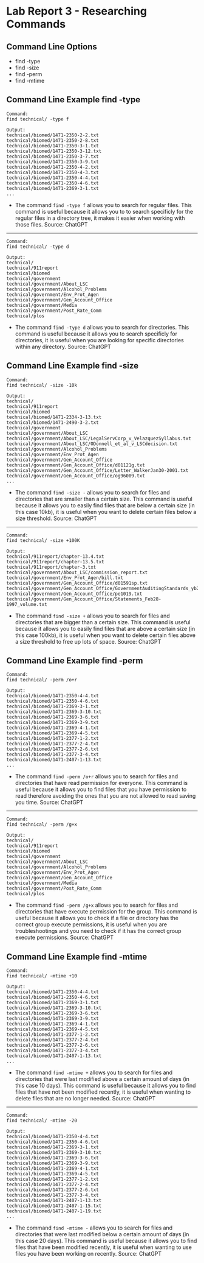 # Lab Report 3 - Researching Commands

## Command Line Options
- find -type
- find -size
- find -perm
- find -mtime
## Command Line Example find -type
```
Command:
find technical/ -type f

Output:
technical/biomed/1471-2350-2-2.txt
technical/biomed/1471-2350-2-8.txt
technical/biomed/1471-2350-3-1.txt
technical/biomed/1471-2350-3-12.txt
technical/biomed/1471-2350-3-7.txt
technical/biomed/1471-2350-3-9.txt
technical/biomed/1471-2350-4-2.txt
technical/biomed/1471-2350-4-3.txt
technical/biomed/1471-2350-4-4.txt
technical/biomed/1471-2350-4-6.txt
technical/biomed/1471-2369-3-1.txt
...
```
- The command `find -type f` allows you to search for regular files. This command is useful because it allows you to to search specificly for the regular files in a directory tree, it makes it easier when working with those files. Source: ChatGPT

---

```
Command:
find technical/ -type d

Output:
technical/
technical/911report
technical/biomed
technical/government
technical/government/About_LSC
technical/government/Alcohol_Problems
technical/government/Env_Prot_Agen
technical/government/Gen_Account_Office
technical/government/Media
technical/government/Post_Rate_Comm
technical/plos
```
- The command `find -type d` allows you to search for directories. This command is useful because it allows you to search specificly for directories, it is useful when you are looking for specific directories within any directory. Source: ChatGPT

## Command Line Example find -size
```
Command:
find technical/ -size -10k

Output:
technical/
technical/911report
technical/biomed
technical/biomed/1471-2334-3-13.txt
technical/biomed/1471-2490-3-2.txt
technical/government
technical/government/About_LSC
technical/government/About_LSC/LegalServCorp_v_VelazquezSyllabus.txt
technical/government/About_LSC/ODonnell_et_al_v_LSCdecision.txt
technical/government/Alcohol_Problems
technical/government/Env_Prot_Agen
technical/government/Gen_Account_Office
technical/government/Gen_Account_Office/d01121g.txt
technical/government/Gen_Account_Office/Letter_WalkerJan30-2001.txt
technical/government/Gen_Account_Office/og96009.txt
...
```
- The command `find -size -` allows you to search for files and directories that are smaller than a certain size. This command is useful because it allows you to easily find files that are below a certain size (in this case 10kb), it is useful when you want to delete certain files below a size threshold. Source: ChatGPT

---

```
Command: 
find technical/ -size +100K

Output:
technical/911report/chapter-13.4.txt
technical/911report/chapter-13.5.txt
technical/911report/chapter-3.txt
technical/government/About_LSC/commission_report.txt
technical/government/Env_Prot_Agen/bill.txt
technical/government/Gen_Account_Office/d01591sp.txt
technical/government/Gen_Account_Office/GovernmentAuditingStandards_yb2002ed.txt   
technical/government/Gen_Account_Office/pe1019.txt
technical/government/Gen_Account_Office/Statements_Feb28-1997_volume.txt
```
- The command `find -size +` allows you to search for files and directories that are bigger than a certain size. This command is useful because it allows you to easily find files that are above a certain size (in this case 100kb), it is useful when you want to delete certain files above a size threshold to free up lots of space. Source: ChatGPT

## Command Line Example find -perm
```
Command:
find technical/ -perm /o+r

Output:
technical/biomed/1471-2350-4-4.txt
technical/biomed/1471-2350-4-6.txt
technical/biomed/1471-2369-3-1.txt
technical/biomed/1471-2369-3-10.txt
technical/biomed/1471-2369-3-6.txt
technical/biomed/1471-2369-3-9.txt
technical/biomed/1471-2369-4-1.txt
technical/biomed/1471-2369-4-5.txt
technical/biomed/1471-2377-1-2.txt
technical/biomed/1471-2377-2-4.txt
technical/biomed/1471-2377-2-6.txt
technical/biomed/1471-2377-3-4.txt
technical/biomed/1471-2407-1-13.txt
...
```
- The command `find -perm /o+r` allows you to search for files and directories that have read permission for everyone. This command is useful because it allows you to find files that you have permission to read therefore avoiding the ones that you are not allowed to read saving you time. Source: ChatGPT

---

```
Command:
find technical/ -perm /g+x

Output:
technical/
technical/911report
technical/biomed
technical/government
technical/government/About_LSC
technical/government/Alcohol_Problems
technical/government/Env_Prot_Agen
technical/government/Gen_Account_Office
technical/government/Media
technical/government/Post_Rate_Comm
technical/plos
```
- The command `find -perm /g+x` allows you to search for files and directories that have execute permission for the group. This command is useful because it allows you to check if a file or directory has the correct group execute permissions, it is useful when you are troubleshootings and you need to check if it has the correct group execute permissions. Source: ChatGPT

## Command Line Example find -mtime
```
Command:
find technical/ -mtime +10
 
Output:
technical/biomed/1471-2350-4-4.txt
technical/biomed/1471-2350-4-6.txt
technical/biomed/1471-2369-3-1.txt
technical/biomed/1471-2369-3-10.txt
technical/biomed/1471-2369-3-6.txt
technical/biomed/1471-2369-3-9.txt
technical/biomed/1471-2369-4-1.txt
technical/biomed/1471-2369-4-5.txt
technical/biomed/1471-2377-1-2.txt
technical/biomed/1471-2377-2-4.txt
technical/biomed/1471-2377-2-6.txt
technical/biomed/1471-2377-3-4.txt
technical/biomed/1471-2407-1-13.txt
...
```
- The command `find -mtime +` allows you to search for files and directories that were last modified above a certain amount of days (in this case 10 days). This command is useful because it allows you to find files that have not been modified recently, it is useful when wanting to delete files that are no longer needed. Source: ChatGPT

---

```
Command:
find technical/ -mtime -20

Output: 
technical/biomed/1471-2350-4-4.txt
technical/biomed/1471-2350-4-6.txt
technical/biomed/1471-2369-3-1.txt
technical/biomed/1471-2369-3-10.txt
technical/biomed/1471-2369-3-6.txt
technical/biomed/1471-2369-3-9.txt
technical/biomed/1471-2369-4-1.txt
technical/biomed/1471-2369-4-5.txt
technical/biomed/1471-2377-1-2.txt
technical/biomed/1471-2377-2-4.txt
technical/biomed/1471-2377-2-6.txt
technical/biomed/1471-2377-3-4.txt
technical/biomed/1471-2407-1-13.txt
technical/biomed/1471-2407-1-15.txt
technical/biomed/1471-2407-1-19.txt
...
```
- The command `find -mtime -` allows you to search for files and directories that were last modified below a certain amount of days (in this case 20 days). This command is useful because it allows you to find files that have been modified recently, it is useful when wanting to use files you have been working on recently. Source: ChatGPT

 



